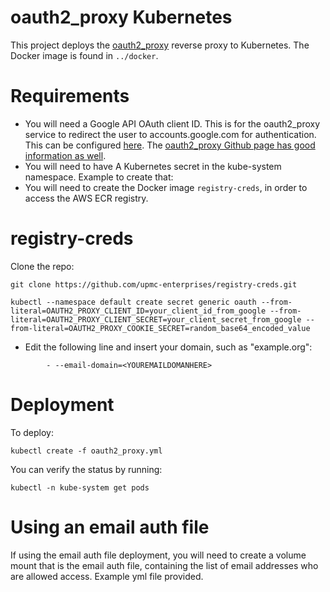 # oauth2_proxy Kubernetes

This project deploys the [oauth2_proxy](https://github.com/bitly/oauth2_proxy) reverse proxy to Kubernetes. The Docker image is found in `../docker`.

# Requirements

- You will need a Google API OAuth client ID. This is for the oauth2_proxy service to redirect the user to accounts.google.com for authentication. This can be configured [here](https://console.developers.google.com). The [oauth2_proxy Github page has good information as well](https://github.com/bitly/oauth2_proxy#google-auth-provider).
- You will need to have A Kubernetes secret in the kube-system namespace. Example to create that:
- You will need to create the Docker image `registry-creds`, in order to access the AWS ECR registry.

# registry-creds

Clone the repo:

```
git clone https://github.com/upmc-enterprises/registry-creds.git
```

```
kubectl --namespace default create secret generic oauth --from-literal=OAUTH2_PROXY_CLIENT_ID=your_client_id_from_google --from-literal=OAUTH2_PROXY_CLIENT_SECRET=your_client_secret_from_google --from-literal=OAUTH2_PROXY_COOKIE_SECRET=random_base64_encoded_value
```

- Edit the following line and insert your domain, such as "example.org":

```
        - --email-domain=<YOUREMAILDOMANHERE>
```

# Deployment

To deploy:

```
kubectl create -f oauth2_proxy.yml
```

You can verify the status by running:

```
kubectl -n kube-system get pods
```

# Using an email auth file

If using the email auth file deployment, you will need to create a volume mount that is the email auth file, containing the list of email addresses who are allowed access. Example yml file provided.
